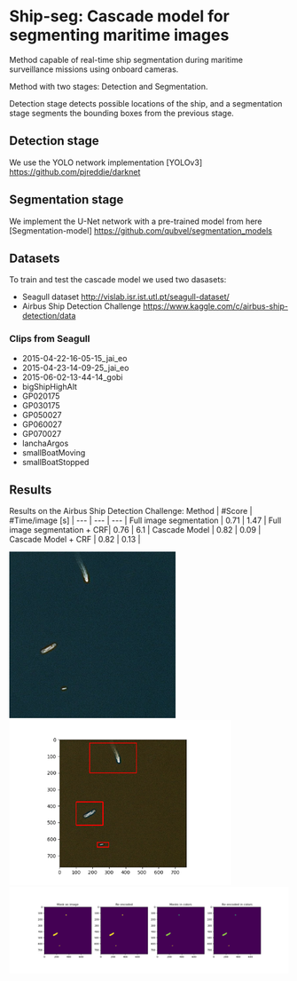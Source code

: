 # Ship-seg: Cascade model for segmenting maritime images
Method capable of real-time ship segmentation during maritime surveillance missions using onboard cameras.

Method with two stages: Detection and Segmentation.

Detection stage detects possible locations of the ship, and a segmentation stage segments the bounding boxes from the previous stage.

## Detection stage
We use the YOLO network implementation [YOLOv3] https://github.com/pjreddie/darknet

## Segmentation stage
We implement the U-Net network with a pre-trained model from here [Segmentation-model] https://github.com/qubvel/segmentation_models 

## Datasets
To train and test the cascade model we used two dasasets:
- Seagull dataset http://vislab.isr.ist.utl.pt/seagull-dataset/
- Airbus Ship Detection Challenge https://www.kaggle.com/c/airbus-ship-detection/data 
### Clips from Seagull
- 2015-04-22-16-05-15_jai_eo
- 2015-04-23-14-09-25_jai_eo 
- 2015-06-02-13-44-14_gobi 
- bigShipHighAlt
- GP020175
- GP030175
- GP050027
- GP060027
- GP070027
- lanchaArgos
- smallBoatMoving
- smallBoatStopped

## Results
Results on the Airbus Ship Detection Challenge: 
Method | #Score | #Time/image [s] |
--- | --- | --- | 
Full image segmentation | 0.71 | 1.47 |
Full image segmentation + CRF| 0.76 | 6.1 |
Cascade Model | 0.82 | 0.09 |
Cascade Model + CRF | 0.82 | 0.13 |

<img src="https://github.com/Cpires97/Ship-seg/blob/main/segmentation/results/ex_1/00a3ab3cc.jpg" width="300" /> <img src="https://github.com/Cpires97/Ship-seg/blob/main/segmentation/results/ex_1/bb.png" width="400" />
<img src="https://github.com/Cpires97/Ship-seg/blob/main/segmentation/results/ex_1/Figure_2.png" width="700" />



